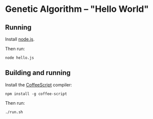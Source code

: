 # Genetic Algorithm – "Hello World"

## Running

Install [node.js](http://nodejs.org/).

Then run:

    node hello.js

## Building and running

Install the [CoffeeScript](http://coffeescript.org/) compiler:

	npm install -g coffee-script

Then run:

	./run.sh
